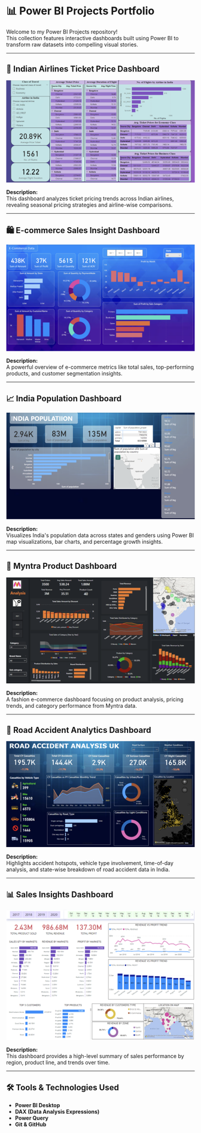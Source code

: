 # 📊 Power BI Projects Portfolio

Welcome to my Power BI Projects repository!  
This collection features interactive dashboards built using Power BI to transform raw datasets into compelling visual stories.

---

## 🛫 Indian Airlines Ticket Price Dashboard

![Indian Airlines Ticket Price Dashboard](Indian-Airlines-Ticket-Price/image6.png)

**Description:**  
This dashboard analyzes ticket pricing trends across Indian airlines, revealing seasonal pricing strategies and airline-wise comparisons.

---

## 🛍️ E-commerce Sales Insight Dashboard

![E-commerce Sales Insight Dashboard](E-commerce/Image1.png)

**Description:**  
A powerful overview of e-commerce metrics like total sales, top-performing products, and customer segmentation insights.

---

## 📈 India Population Dashboard

![India Population Dashboard](India-Population/image2.png)

**Description:**  
Visualizes India's population data across states and genders using Power BI map visualizations, bar charts, and percentage growth insights.

---

## 👕 Myntra Product Dashboard

![Myntra Product Dashboard](Myntra_dashboard/image3.png)

**Description:**  
A fashion e-commerce dashboard focusing on product analysis, pricing trends, and category performance from Myntra data.

---

## 🚧 Road Accident Analytics Dashboard

![Road Accident Analytics Dashboard](Road-Accident/image4.png)

**Description:**  
Highlights accident hotspots, vehicle type involvement, time-of-day analysis, and state-wise breakdown of road accident data in India.

---

## 📊 Sales Insights Dashboard

![Sales Insights Dashboard](Sales-Insights-Dashboard/Image5.png)

**Description:**  
This dashboard provides a high-level summary of sales performance by region, product line, and trends over time.

---

## 🛠️ Tools & Technologies Used

- **Power BI Desktop**
- **DAX (Data Analysis Expressions)**
- **Power Query**
- **Git & GitHub**
